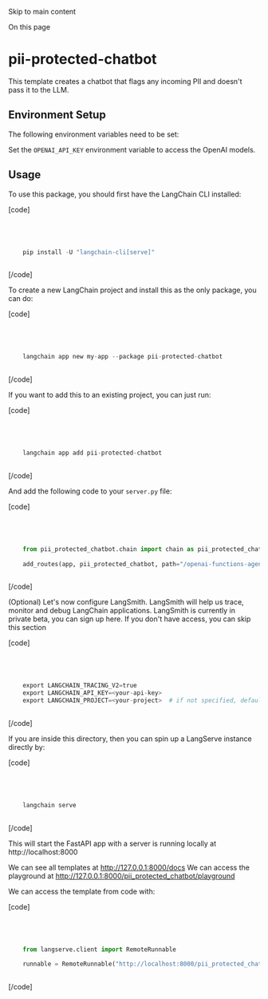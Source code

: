 

Skip to main content

On this page

# pii-protected-chatbot

This template creates a chatbot that flags any incoming PII and doesn't pass it to the LLM.

## Environment Setup​

The following environment variables need to be set:

Set the `OPENAI_API_KEY` environment variable to access the OpenAI models.

## Usage​

To use this package, you should first have the LangChain CLI installed:

[code]
```python




    pip install -U "langchain-cli[serve]"  
    


```
[/code]


To create a new LangChain project and install this as the only package, you can do:

[code]
```python




    langchain app new my-app --package pii-protected-chatbot  
    


```
[/code]


If you want to add this to an existing project, you can just run:

[code]
```python




    langchain app add pii-protected-chatbot  
    


```
[/code]


And add the following code to your `server.py` file:

[code]
```python




    from pii_protected_chatbot.chain import chain as pii_protected_chatbot  
      
    add_routes(app, pii_protected_chatbot, path="/openai-functions-agent")  
    


```
[/code]


(Optional) Let's now configure LangSmith. LangSmith will help us trace, monitor and debug LangChain applications. LangSmith is currently in private beta, you can sign up here. If you don't have
access, you can skip this section

[code]
```python




    export LANGCHAIN_TRACING_V2=true  
    export LANGCHAIN_API_KEY=<your-api-key>  
    export LANGCHAIN_PROJECT=<your-project>  # if not specified, defaults to "default"  
    


```
[/code]


If you are inside this directory, then you can spin up a LangServe instance directly by:

[code]
```python




    langchain serve  
    


```
[/code]


This will start the FastAPI app with a server is running locally at http://localhost:8000

We can see all templates at http://127.0.0.1:8000/docs We can access the playground at http://127.0.0.1:8000/pii_protected_chatbot/playground

We can access the template from code with:

[code]
```python




    from langserve.client import RemoteRunnable  
      
    runnable = RemoteRunnable("http://localhost:8000/pii_protected_chatbot")  
    


```
[/code]


